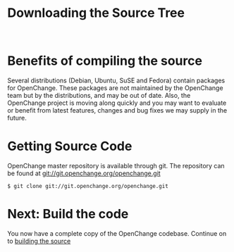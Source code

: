 # Downloading the Source Tree #

<br/>

# Benefits of compiling the source #

Several distributions (Debian, Ubuntu, SuSE and Fedora) contain
packages for OpenChange. These packages are not maintained by the
OpenChange team but by the distributions, and may be out of
date. Also, the OpenChange project is moving along quickly and you may
want to evaluate or benefit from latest features, changes and bug
fixes we may supply in the future.

# Getting Source Code #

OpenChange master repository is available through git. The repository
can be found at
[git://git.openchange.org/openchange.git](git://git.openchange.org/openchange.git)

    $ git clone git://git.openchange.org/openchange.git

# Next: Build the code #

You now have a complete copy of the OpenChange codebase. Continue on to [building the source](/cookbook/building.html)
